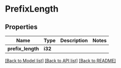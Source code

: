 # PrefixLength

## Properties

Name | Type | Description | Notes
------------ | ------------- | ------------- | -------------
**prefix_length** | **i32** |  | 

[[Back to Model list]](../README.md#documentation-for-models) [[Back to API list]](../README.md#documentation-for-api-endpoints) [[Back to README]](../README.md)


